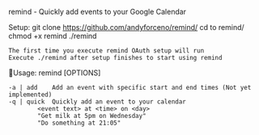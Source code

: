 remind - Quickly add events to your Google Calendar

Setup:
	git clone https://github.com/andyforceno/remind/
	cd to remind/
	chmod +x remind
	./remind

	The first time you execute remind OAuth setup will run
	Execute ./remind after setup finishes to start using remind

Usage: 
	remind [OPTIONS] <text>

	-a | add 	Add an event with specific start and end times (Not yet implemented)
	-q | quick	Quickly add an event to your calendar
			<event text> at <time> on <day>
			"Get milk at 5pm on Wednesday"
			"Do something at 21:05"
		
